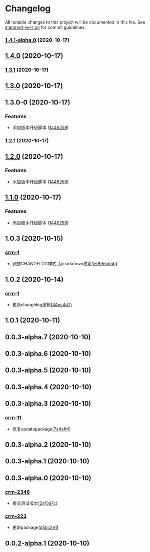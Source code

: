 # Changelog

All notable changes to this project will be documented in this file. See [standard-version](https://github.com/conventional-changelog/standard-version) for commit guidelines.

### [1.4.1-alpha.0](https://github.com/banzheshenghuo/fc-FE-workFlow-cli/compare/v1.2.1...v1.4.1-alpha.0) (2020-10-17)

## [1.4.0](https://github.com/banzheshenghuo/fc-FE-workFlow-cli/compare/v1.2.1...v1.4.0) (2020-10-17)

### [1.3.1](https://github.com/banzheshenghuo/fc-FE-workFlow-cli/compare/v1.2.1...v1.3.1) (2020-10-17)

## [1.3.0](https://github.com/banzheshenghuo/fc-FE-workFlow-cli/compare/stg1.3.0-0...stg1.3.0) (2020-10-17)

## 1.3.0-0 (2020-10-17)


### Features

* 添加版本升级脚本 ([1446259](https://github.com/banzheshenghuo/fc-FE-workFlow-cli/commit/14462593f4b9992ea3fce284b8b638356762e92a))

### [1.2.1](https://github.com/banzheshenghuo/fc-FE-workFlow-cli/compare/v1.2.0...v1.2.1) (2020-10-17)

## [1.2.0](https://github.com/banzheshenghuo/fc-FE-workFlow-cli/compare/v1.0.2...v1.2.0) (2020-10-17)


### Features

* 添加版本升级脚本 ([1446259](https://github.com/banzheshenghuo/fc-FE-workFlow-cli/commit/14462593f4b9992ea3fce284b8b638356762e92a))

## [1.1.0](https://github.com/banzheshenghuo/fc-FE-workFlow-cli/compare/v1.0.2...v1.1.0) (2020-10-17)


### Features

* 添加版本升级脚本 ([1446259](https://github.com/banzheshenghuo/fc-FE-workFlow-cli/commit/14462593f4b9992ea3fce284b8b638356762e92a))

## 1.0.3 (2020-10-15)

### [crm-1](https://jira.forceclouds.com/browse/)

- 调整CHANGELOG样式,为markdown稳定版[(89eb55b)](https://gitlab.forceclouds.com/mobile/mobile-crm/commit/89eb55b)




## 1.0.2 (2020-10-14)

### [crm-1](https://jira.forceclouds.com/browse/)

- 更新changelog逻辑[(84ec4d7)](https://gitlab.forceclouds.com/mobile/mobile-crm/commit/84ec4d7)




## 1.0.1 (2020-10-11)
## 0.0.3-alpha.7 (2020-10-10)
## 0.0.3-alpha.6 (2020-10-10)
## 0.0.3-alpha.5 (2020-10-10)
## 0.0.3-alpha.4 (2020-10-10)
## 0.0.3-alpha.3 (2020-10-10)

### [crm-11](https://jira.forceclouds.com/browse/)

- 修复updatepackage[(7a4aff4)](https://gitlab.forceclouds.com/mobile/mobile-crm/commit/7a4aff4)




## 0.0.3-alpha.2 (2020-10-10)
## 0.0.3-alpha.1 (2020-10-10)
## 0.0.3-alpha.0 (2020-10-10)

### [crm-2346](https://jira.forceclouds.com/browse/)

- 提交测试版本[(2af3a7c)](https://gitlab.forceclouds.com/mobile/mobile-crm/commit/2af3a7c)





### [crm-223](https://jira.forceclouds.com/browse/)

- 更新package[(d5bc2e1)](https://gitlab.forceclouds.com/mobile/mobile-crm/commit/d5bc2e1)




## 0.0.2-alpha.1 (2020-10-10)

